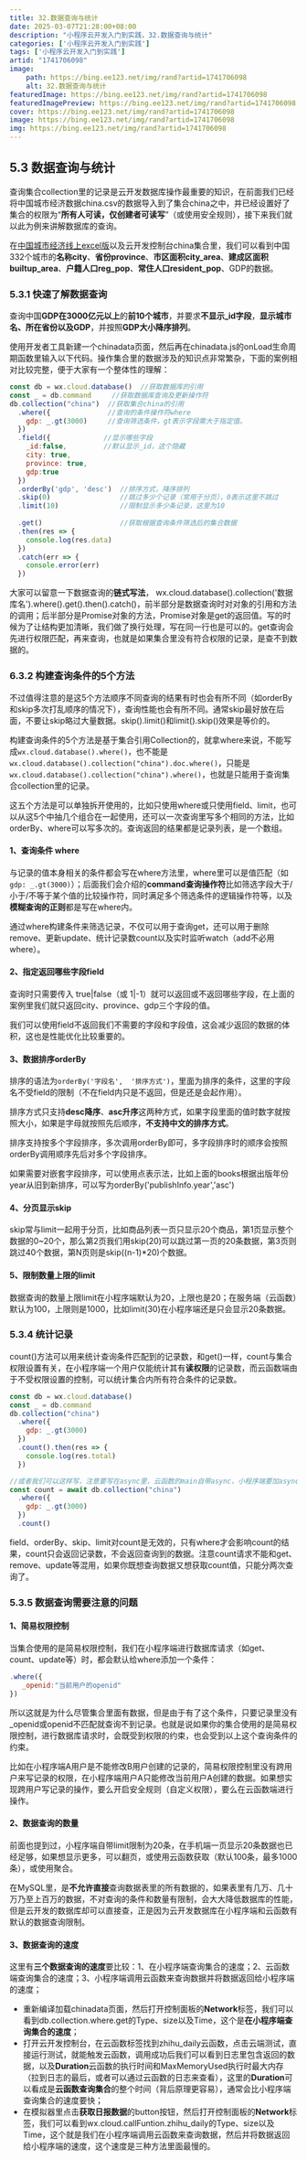 ```yaml
---
title: 32.数据查询与统计
date: 2025-03-07T21:28:00+08:00
description: "小程序云开发入门到实践，32.数据查询与统计"
categories: ['小程序云开发入门到实践']
tags: ['小程序云开发入门到实践']
artid: "1741706098"
image:
    path: https://bing.ee123.net/img/rand?artid=1741706098
    alt: 32.数据查询与统计
featuredImage: https://bing.ee123.net/img/rand?artid=1741706098
featuredImagePreview: https://bing.ee123.net/img/rand?artid=1741706098
cover: https://bing.ee123.net/img/rand?artid=1741706098
image: https://bing.ee123.net/img/rand?artid=1741706098
img: https://bing.ee123.net/img/rand?artid=1741706098
---
```


## 5.3 数据查询与统计
查询集合collection里的记录是云开发数据库操作最重要的知识，在前面我们已经将中国城市经济数据china.csv的数据导入到了集合china之中，并已经设置好了集合的权限为“**所有人可读，仅创建者可读写**”（或使用安全规则），接下来我们就以此为例来讲解数据库的查询。

在[中国城市经济线上excel版](https://shimo.im/sheets/HHwXWQ9qHqvG8xDw/MODOC/)以及云开发控制台china集合里，我们可以看到中国332个城市的**名称city**、**省份province**、**市区面积city_area**、**建成区面积builtup_area**、**户籍人口reg_pop**、**常住人口resident_pop**、GDP的数据。

### 5.3.1 快速了解数据查询
查询中国**GDP在3000亿元以上**的**前10个城市**，并要求**不显示_id字段**，**显示城市名、所在省份以及GDP**，并按照**GDP大小降序排列**。

使用开发者工具新建一个chinadata页面，然后再在chinadata.js的onLoad生命周期函数里输入以下代码。操作集合里的数据涉及的知识点非常繁杂，下面的案例相对比较完整，便于大家有一个整体性的理解：
```javascript
const db = wx.cloud.database()  //获取数据库的引用
const _ = db.command     //获取数据库查询及更新操作符
db.collection("china")  //获取集合china的引用
  .where({              //查询的条件操作符where
    gdp: _.gt(3000)     //查询筛选条件，gt表示字段需大于指定值。
  })
  .field({             //显示哪些字段
    _id:false,         //默认显示_id，这个隐藏
    city: true,
    province: true,
    gdp:true
  })
  .orderBy('gdp', 'desc')  //排序方式，降序排列
  .skip(0)                 //跳过多少个记录（常用于分页），0表示这里不跳过
  .limit(10)               //限制显示多少条记录，这里为10
 
  .get()                   //获取根据查询条件筛选后的集合数据  
  .then(res => {
    console.log(res.data)
  })
  .catch(err => {
    console.error(err)
  })
```

大家可以留意一下数据查询的**链式写法**， wx.cloud.database().collection('数据库名').where().get().then().catch()，前半部分是数据查询时对对象的引用和方法的调用；后半部分是Promise对象的方法，Promise对象是get的返回值。写的时候为了让结构更加清晰，我们做了换行处理，写在同一行也是可以的。get查询会先进行权限匹配，再来查询，也就是如果集合里没有符合权限的记录，是查不到数据的。

### 6.3.2 构建查询条件的5个方法
不过值得注意的是这5个方法顺序不同查询的结果有时也会有所不同（如orderBy和skip多次打乱顺序的情况下），查询性能也会有所不同。通常skip最好放在后面，不要让skip略过大量数据。skip().limit()和limit().skip()效果是等价的。

构建查询条件的5个方法是基于集合引用Collection的，就拿where来说，不能写成`wx.cloud.database().where()`，也不能是 `wx.cloud.database().collection("china").doc.where()`，只能是 `wx.cloud.database().collection("china").where()`，也就是只能用于查询集合collection里的记录。

这五个方法是可以单独拆开使用的，比如只使用where或只使用field、limit，也可以从这5个中抽几个组合在一起使用，还可以一次查询里写多个相同的方法，比如orderBy、where可以写多次的。查询返回的结果都是记录列表，是一个数组。

#### 1、查询条件 where
与记录的值本身相关的条件都会写在where方法里，where里可以是值匹配（如`gdp: _.gt(3000)`）；后面我们会介绍的**command查询操作符**比如筛选字段大于/小于/不等于某个值的比较操作符，同时满足多个筛选条件的逻辑操作符等，以及**模糊查询的正则**都是写在where内。

通过where构建条件来筛选记录，不仅可以用于查询get，还可以用于删除remove、更新update、统计记录数count以及实时监听watch（add不必用where）。

#### 2、指定返回哪些字段field
查询时只需要传入 true|false（或 1|-1）就可以返回或不返回哪些字段，在上面的案例里我们就只返回city、province、gdp三个字段的值。

我们可以使用field不返回我们不需要的字段和字段值，这会减少返回的数据的体积，这也是性能优化比较重要的。

#### 3、数据排序orderBy
排序的语法为`orderBy('字段名',  '排序方式')`，里面为排序的条件，这里的字段名不受field的限制（不在field内只是不返回，但是还是会起作用）。

排序方式只支持**desc降序**、**asc升序**这两种方式，如果字段里面的值时数字就按照大小，如果是字母就按照先后顺序，**不支持中文的排序方式**。

排序支持按多个字段排序，多次调用orderBy即可，多字段排序时的顺序会按照orderBy调用顺序先后对多个字段排序。

如果需要对嵌套字段排序，可以使用点表示法，比如上面的books根据出版年份year从旧到新排序，可以写为orderBy('publishInfo.year','asc')

#### 4、分页显示skip
skip常与limit一起用于分页，比如商品列表一页只显示20个商品，第1页显示整个数据的0~20个，那么第2页我们用skip(20)可以跳过第一页的20条数据，第3页则跳过40个数据，第N页则是skip((n-1)*20)个数据。

#### 5、限制数量上限的limit 
数据查询的数量上限limit在小程序端默认为20，上限也是20；在服务端（云函数）默认为100，上限则是1000，比如limit(30)在小程序端还是只会显示20条数据。

### 5.3.4 统计记录
count()方法可以用来统计查询条件匹配到的记录数，和get()一样，count与集合权限设置有关，在小程序端一个用户仅能统计其有**读权限**的记录数，而云函数端由于不受权限设置的控制，可以统计集合内所有符合条件的记录数。
```javascript
const db = wx.cloud.database()
const _ = db.command
db.collection("china")
  .where({             
    gdp: _.gt(3000)    
  })
  .count().then(res => {
    console.log(res.total)
  })

//或者我们可以这样写，注意要写在async里，云函数的main自带async，小程序端要加async
const count = await db.collection("china")
  .where({             
    gdp: _.gt(3000)    
  })
  .count()
```
field、orderBy、skip、limit对count是无效的，只有where才会影响count的结果，count只会返回记录数，不会返回查询到的数据。注意count请求不能和get、remove、update等混用，如果你既想查询数据又想获取count值，只能分两次查询了。

### 5.3.5 数据查询需要注意的问题
#### 1、简易权限控制
当集合使用的是简易权限控制，我们在小程序端进行数据库请求（如get、count、update等）时，都会默认给where添加一个条件：
```javascript
.where({              
   _openid:"当前用户的openid"    
})
```
所以这就是为什么尽管集合里面有数据，但是由于有了这个条件，只要记录里没有_openid或openid不匹配就查询不到记录。也就是说如果你的集合使用的是简易权限控制，进行数据库请求时，会既受到权限的约束，也会受到以上这个查询条件的约束。

比如在小程序端A用户是不能修改B用户创建的记录的，简易权限控制里没有跨用户来写记录的权限，在小程序端用户A只能修改当前用户A创建的数据。如果想实现跨用户写记录的操作，要么开启安全规则（自定义权限），要么在云函数端进行操作。

#### 2、数据查询的数量
前面也提到过，小程序端自带limit限制为20条，在手机端一页显示20条数据也已经足够，如果想显示更多，可以翻页，或使用云函数获取（默认100条，最多1000条），或使用聚合。

在MySQL里，是**不允许直接**查询数据表里的所有数据的，如果表里有几万、几十万乃至上百万的数据，不对查询的条件和数量有限制，会大大降低数据库的性能，但是云开发的数据库却可以直接查，正是因为云开发数据库在小程序端和云函数有默认的数据查询限制。

#### 3、数据查询的速度
这里有**三个数据查询的速度**要比较：1、在小程序端查询集合的速度；2、云函数端查询集合的速度；3、小程序端调用云函数来查询数据并将数据返回给小程序端的速度；

-   重新编译加载chinadata页面，然后打开控制面板的**Network**标签，我们可以看到db.collection.where.get的Type、size以及Time，这个是**在小程序端查询集合的速度**；
-   打开云开发控制台，在云函数标签找到zhihu_daily云函数，点击云端测试，直接运行测试，就能触发云函数，调用成功后我们可以看到日志里包含返回的数据，以及**Duration**云函数的执行时间和MaxMemoryUsed执行时最大内存（拉到日志的最后，或者可以通过云函数的日志来查看），这里的**Duration**可以看成是**云函数查询集合**的整个时间（背后原理更容易），通常会比小程序端查询集合的速度要快；
-   在模拟器里点击**获取日报数据**的button按钮，然后打开控制面板的**Network**标签，我们可以看到wx.cloud.callFuntion.zhihu_daily的Type、size以及Time，这个就是我们在小程序端调用云函数来查询数据，然后并将数据返回给小程序端的速度，这个速度是三种方法里面最慢的。